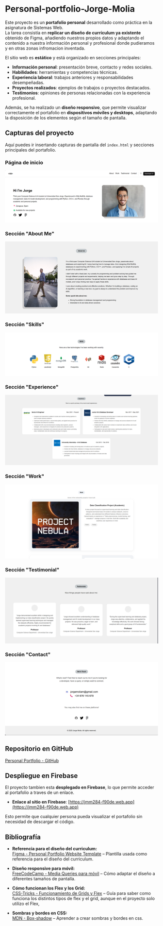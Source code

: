 # Personal-portfolio-Jorge-Molia

Este proyecto es un **portafolio personal** desarrollado como práctica en la asignatura de Sistemas Web.  
La tarea consistía en **replicar un diseño de currículum ya existente** obtenido de Figma, añadiendo nuestros propios datos y adaptando el contenido a nuestra información personal y profesional donde pudieramos y en otras zonas infromacion inventada.

El sitio web es **estático** y está organizado en secciones principales:

- **Información personal**: presentación breve, contacto y redes sociales.
- **Habilidades**: herramientas y competencias técnicas.
- **Experiencia laboral**: trabajos anteriores y responsabilidades desempeñadas.
- **Proyectos realizados**: ejemplos de trabajos o proyectos destacados.
- **Testimonios**: opiniones de personas relacionadas con la experiencia profesional.

Además, se ha realizado un **diseño responsivo**, que permite visualizar correctamente el portafolio en **dispositivos móviles y desktops**, adaptando la disposición de los elementos según el tamaño de pantalla.

## Capturas del proyecto

Aquí puedes ir insertando capturas de pantalla del `index.html` y secciones principales del portafolio.

### Página de inicio
![Captura de inicio](Capturas_Readme/Captura_Intro.png)

### Sección "About Me"
![Captura About](Capturas_Readme/Captura_aboutme.png)

### Sección "Skills"
![Captura Skills](Capturas_Readme/Captura_skills.png)

### Sección "Experience"
![Captura Experience](Capturas_Readme/Captura_Experience.png)

### Sección "Work"
![Captura Work](Capturas_Readme/Captura_Work.png)

### Sección "Testimonial"
![Captura Testimonial](Capturas_Readme/Captura_Testimonial.png)

### Sección "Contact"
![Captura Contact](Capturas_Readme/Captura_GetinTouch.png)



## Repositorio en GitHub
[Personal Portfolio - GitHub](https://github.com/JMM284/Personal-portfolio-static-website-sistemas-web-)

## Despliegue en Firebase

El proyecto tambien esta **desplegado en Firebase**, lo que permite acceder al portafolio a traves de un enlace.  

- **Enlace al sitio en Firebase**: [https://jmm284-f90de.web.app](https://jmm284-f90de.web.app)  

Esto permite que cualquier persona pueda visualizar el portafolio sin necesidad de descargar el código. 


## Bibliografía

- **Referencia para el diseño del curriculum:**  
[Figma - Personal Portfolio Website Template](https://www.figma.com/design/kD5QhjtnLWNSAGu3L87CFI/Personal-Portfolio-Website-Template-%7C-Mobile---Desktop--Community-?node-id=0-1&p=f&t=0hPzrwwER3LBkVRm-0) – Plantilla usada como referencia para el diseño del curriculum.

- **Diseño responsive para móvil:**  
[FreeCodeCamp - Media Queries para móvil](https://www.freecodecamp.org/espanol/news/ejemplo-css-media-query-ancho-de-pantalla-max-y-min-para-diseno-adaptable-en-movil) – Cómo adaptar el diseño a diferentes tamaños de pantalla.

- **Cómo funcionan los Flex y los Grid:**  
[CSS-Tricks - Funcionamiento de Grids y Flex](https://css-tricks.com/snippets/css/a-guide-to-flexbox) – Guía para saber como funciona los distintos tipos de flex y el grid,
aunque en el proyecto solo utilizo el Flex,

- **Sombras y bordes en CSS:**  
[MDN - Box-shadow](https://developer.mozilla.org/es/docs/Web/CSS/box-shadow) – Aprender a crear sombras y bordes en css.

